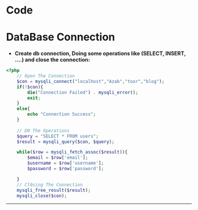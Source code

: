 # Code

# DataBase Connection

- **Create db connection, Doing some operations like (SELECT, INSERT, ….) and close the connection:**

```php
<?php
    // 0pen The Connection
    $con = mysqli_connect("localhost","Azab","toor","blog");
    if(!$con){
        die("Connection Failed") . mysqli_error();
        exit;
    }
    else{
        echo "Connection Success";
    }
    
    // D0 The Operations
    $query = "SELECT * FROM users";
    $result = mysqli_query($con, $query);

    while($row = mysqli_fetch_assoc($result)){
        $email = $row['email'];
        $username = $row['username'];
        $password = $row['password'];

    }
    // Cl0sing The Connection
    mysqli_free_result($result);
    mysqli_close($con);
```
---

